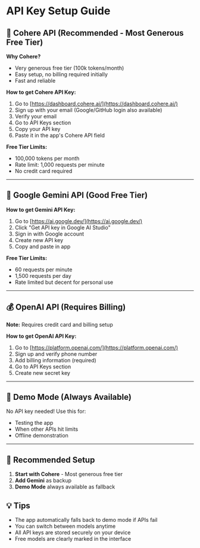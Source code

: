 # API Key Setup Guide

## 🚀 Cohere API (Recommended - Most Generous Free Tier)

**Why Cohere?**
- Very generous free tier (100k tokens/month)
- Easy setup, no billing required initially
- Fast and reliable

**How to get Cohere API Key:**
1. Go to [https://dashboard.cohere.ai/](https://dashboard.cohere.ai/)
2. Sign up with your email (Google/GitHub login also available)
3. Verify your email
4. Go to API Keys section
5. Copy your API key
6. Paste it in the app's Cohere API field

**Free Tier Limits:**
- 100,000 tokens per month
- Rate limit: 1,000 requests per minute
- No credit card required

---

## 🤖 Google Gemini API (Good Free Tier)

**How to get Gemini API Key:**
1. Go to [https://ai.google.dev/](https://ai.google.dev/)
2. Click "Get API key in Google AI Studio"
3. Sign in with Google account
4. Create new API key
5. Copy and paste in app

**Free Tier Limits:**
- 60 requests per minute
- 1,500 requests per day
- Rate limited but decent for personal use

---

## 💰 OpenAI API (Requires Billing)

**Note:** Requires credit card and billing setup

**How to get OpenAI API Key:**
1. Go to [https://platform.openai.com/](https://platform.openai.com/)
2. Sign up and verify phone number
3. Add billing information (required)
4. Go to API Keys section
5. Create new secret key

---

## 🔧 Demo Mode (Always Available)

No API key needed! Use this for:
- Testing the app
- When other APIs hit limits
- Offline demonstration

---

## 🎯 Recommended Setup

1. **Start with Cohere** - Most generous free tier
2. **Add Gemini** as backup
3. **Demo Mode** always available as fallback

## 💡 Tips

- The app automatically falls back to demo mode if APIs fail
- You can switch between models anytime
- All API keys are stored securely on your device
- Free models are clearly marked in the interface
